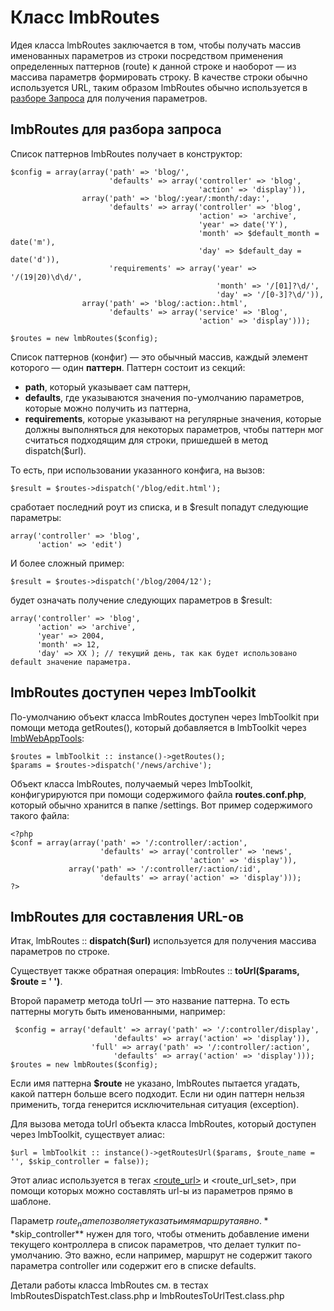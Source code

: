 # Класс lmbRoutes
Идея класса lmbRoutes заключается в том, чтобы получать массив именованных параметров из строки посредством применения определенных паттернов (route) к данной строке и наоборот — из массива параметрв формировать строку. В качестве строки обычно используется URL, таким образом lmbRoutes обычно используется в [разборе Запроса](./request_dispatching.md) для получения параметров.

## lmbRoutes для разбора запроса
Список паттернов lmbRoutes получает в конструктор:

    $config = array(array('path' => 'blog/',
                          'defaults' => array('controller' => 'blog',
                                              'action' => 'display')),
                    array('path' => 'blog/:year/:month/:day:',
                          'defaults' => array('controller' => 'blog',
                                              'action' => 'archive',
                                              'year' => date('Y'),
                                              'month' => $default_month = date('m'),
                                              'day' => $default_day = date('d')),
                          'requirements' => array('year' => '/(19|20)\d\d/',
                                                  'month' => '/[01]?\d/',
                                                  'day' => '/[0-3]?\d/')),
                    array('path' => 'blog/:action:.html',
                          'defaults' => array('service' => 'Blog',
                                              'action' => 'display')));
 
    $routes = new lmbRoutes($config);

Список паттернов (конфиг) — это обычный массив, каждый элемент которого — один **паттерн**. Паттерн состоит из секций:

* **path**, который указывает сам паттерн,
* **defaults**, где указываются значения по-умолчанию параметров, которые можно получить из паттерна,
* **requirements**, которые указывают на регулярные значения, которые должны выполняться для некоторых параметров, чтобы паттерн мог считаться подходящим для строки, пришедшей в метод dispatch($url).

То есть, при использовании указанного конфига, на вызов:

    $result = $routes->dispatch('/blog/edit.html');

сработает последний роут из списка, и в $result попадут следующие параметры:

    array('controller' => 'blog',
          'action' => 'edit')

И более сложный пример:

    $result = $routes->dispatch('/blog/2004/12');

будет означать получение следующих параметров в $result:

    array('controller' => 'blog',
          'action' => 'archive',
          'year' => 2004,
          'month' => 12,
          'day' => XX ); // текущий день, так как будет использовано default значение параметра.

## lmbRoutes доступен через lmbToolkit
По-умолчанию объект класса lmbRoutes доступен через lmbToolkit при помощи метода getRoutes(), который добавляется в lmbToolkit через [lmbWebAppTools](./lmb_web_app_tools.md):

    $routes = lmbToolkit :: instance()->getRoutes();
    $params = $routes->dispatch('/news/archive');

Объект класса lmbRoutes, получаемый через lmbToolkit, конфигурируются при помощи содержимого файла **routes.conf.php**, который обычно хранится в папке /settings. Вот пример содержимого такого файла:

    <?php
    $conf = array(array('path' => '/:controller/:action',
                        'defaults' => array('controller' => 'news',
                                            'action' => 'display')),
                 array('path' => '/:controller/:action/:id',
                        'defaults' => array('action' => 'display')));
    ?>

## lmbRoutes для составления URL-ов
Итак, lmbRoutes :: **dispatch($url)** используется для получения массива параметров по строке.

Существует также обратная операция: lmbRoutes :: **toUrl($params, $route = ' ')**.

Второй параметр метода toUrl — это название паттерна. То есть паттерны могуть быть именованными, например:

     $config = array('default' => array('path' => '/:controller/display',
                           'defaults' => array('action' => 'display')),
                      'full' => array('path' => '/:controller/:action',
                           'defaults' => array('action' => 'display')));
    $routes = new lmbRoutes($config); 

Если имя паттерна **$route** не указано, lmbRoutes пытается угадать, какой паттерн больше всего подходит. Если ни один паттерн нельзя применить, тогда генерится исключительная ситуация (exception).

Для вызова метода toUrl объекта класса lmbRoutes, который доступен через lmbToolkit, существует алиас:

    $url = lmbToolkit :: instance()->getRoutesUrl($params, $route_name = '', $skip_controller = false));

Этот алиас используется в тегах [<route_url>](../../../../macro/docs/ru/macro/tags/lmb_request_tags/lmb_route_url_tag.md) и <route_url_set>, при помощи которых можно составлять url-ы из параметров прямо в шаблоне.

Параметр $route_name позволяет указать имя маршрута явно. **$skip_controller** нужен для того, чтобы отменить добавление имени текущего контроллера в список параметров, что делает тулкит по-умолчанию. Это важно, если например, маршрут не содержит такого параметра controller или содержит его в списке defaults.

Детали работы класса lmbRoutes см. в тестах lmbRoutesDispatchTest.class.php и lmbRoutesToUrlTest.class.php
